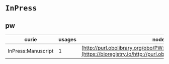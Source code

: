 # `InPress`

## pw

| curie              |   usages | nodes                                                                                                         |
|--------------------|----------|---------------------------------------------------------------------------------------------------------------|
| InPress:Manuscript |        1 | [http://purl.obolibrary.org/obo/PW:0000177](https://bioregistry.io/http://purl.obolibrary.org/obo/PW:0000177) |
